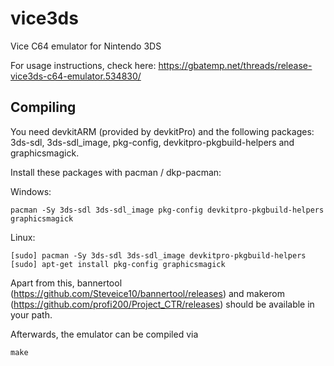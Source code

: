 # vice3ds
Vice C64 emulator for Nintendo 3DS

For usage instructions, check here:
https://gbatemp.net/threads/release-vice3ds-c64-emulator.534830/

## Compiling

You need devkitARM (provided by devkitPro) and the following packages: 3ds-sdl, 3ds-sdl_image, pkg-config, devkitpro-pkgbuild-helpers and graphicsmagick.

Install these packages with pacman / dkp-pacman:

Windows:
    
    pacman -Sy 3ds-sdl 3ds-sdl_image pkg-config devkitpro-pkgbuild-helpers graphicsmagick

Linux:
    
    [sudo] pacman -Sy 3ds-sdl 3ds-sdl_image devkitpro-pkgbuild-helpers
    [sudo] apt-get install pkg-config graphicsmagick

Apart from this, bannertool (https://github.com/Steveice10/bannertool/releases) and makerom (https://github.com/profi200/Project_CTR/releases) should be available in your path.

Afterwards, the emulator can be compiled via

    make
